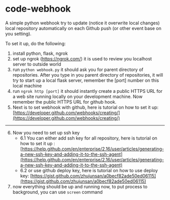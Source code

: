 # code-webhook
A simple python webhook try to update (notice it overwrite local changes) local repository automatically on each Github push (or other event base on you setting).

To set it up, do the following:

1. install python, flask, ngrok
2. set up ngrok (https://ngrok.com/) it is used to review you localhost server to outside world
3. run `python webhook.py` it should ask you for parent directory of repositories. After you type in you parent directory of repositories, it will try to start up a local flask server, remember the [port] number on this local machine
4. run `ngrok http [port]` it should instantly create a public HTTPS URL for a web site running locally on your development machine. Now remember the public HTTPS URL for github hook.
5. Next is to set webhook with github, here is tutorial on how to set it up: 
[https://developer.github.com/webhooks/creating/](https://developer.github.com/webhooks/creating/) 
---
6. Now you need to set up ssh key
   - 6.1 You can either add ssh key for all repository, here is tutorial on how to set it up : [https://help.github.com/en/enterprise/2.16/user/articles/generating-a-new-ssh-key-and-adding-it-to-the-ssh-agent](https://help.github.com/en/enterprise/2.16/user/articles/generating-a-new-ssh-key-and-adding-it-to-the-ssh-agent) 
   - 6.2 or use github deploy key, here is tutorial on how to use deploy key: [https://gist.github.com/zhujunsan/a0becf82ade50ed06115](https://gist.github.com/zhujunsan/a0becf82ade50ed06115) 
7. now everything should be up and running now, to put process to background, you can use `screen` command
